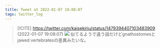 ```yaml
---
title: Tweet at 2022-01-07 19:08:07
tags: twitter_log
---
```


> [!CITE] https://twitter.com/kaisekiriu/status/1479394407103483909 (2022-01-07 19:08:07)
> ![](https://twitter.com/kaisekiriu/status/1479394407103483909)
> 似てるようで違う話だけどgnathostomesとjawed vertebratesの差異みたいな。
